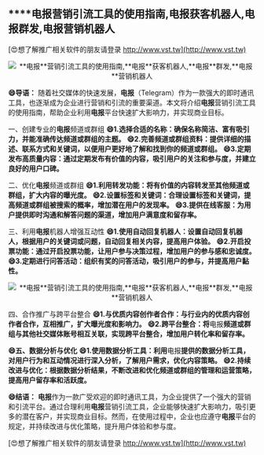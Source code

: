 ## ****电报**营销引流工具的使用指南,**电报**获客机器人,**电报**群发,**电报**营销机器人**

[😍想了解推广相关软件的朋友请登录 http://www.vst.tw](http://www.vst.tw)

 <center><img src="https://vst.tw/MP4/tuiguang/png/7.png" alt="**电报**营销引流工具的使用指南,**电报**获客机器人,**电报**群发,**电报**营销机器人"></center>

**😄导语：**
随着社交媒体的快速发展，**电报**（Telegram）作为一款强大的即时通讯工具，也逐渐成为企业进行营销和引流的重要渠道。本文将介绍**电报**营销引流工具的使用指南，帮助企业利用**电报**平台快速扩大影响力，并实现商业目标。

一、创建专业的**电报**频道或群组
**😄1.选择合适的名称：确保名称简洁、富有吸引力，并能准确传达频道或群组的主题。**
**😄2.完善频道或群组资料：提供详细的描述、联系方式和关键词，以便用户更好地了解和找到你的频道或群组。**
**😄3.定期发布高质量内容：通过定期发布有价值的内容，吸引用户的关注和参与度，并建立良好的用户口碑。**

二、优化**电报**频道或群组
**😄1.利用转发功能：将有价值的内容转发至其他频道或群组，扩大内容的曝光度。**
**😄2.设置标签和关键词：合理设置标签和关键词，提高频道或群组被搜索的概率，增加潜在用户的发现率。**
**😄3.提供在线客服：为用户提供即时沟通和解答问题的渠道，增加用户满意度和留存率。**

三、利用**电报**机器人增强互动性
**😄1.使用自动回复机器人：设置自动回复机器人，根据用户的关键词或问题，自动回复相关内容，提高用户体验。**
**😄2.开启投票功能：通过开启投票功能，让用户参与决策过程，增加用户的参与感和忠诚度。**
**😄3.定期进行问答活动：组织有奖的问答活动，吸引用户的参与，并提高用户黏性。**

 <center><img src="https://vst.tw/MP4/tuiguang/png/8.png" alt="**电报**营销引流工具的使用指南,**电报**获客机器人,**电报**群发,**电报**营销机器人"></center>

四、合作推广与跨平台整合
**😄1.与优质内容创作者合作：与行业内的优质内容创作者合作，互相推广，扩大曝光度和影响力。**
**😄2.跨平台整合：将**电报**频道或群组与其他社交媒体账号相互关联，实现跨平台整合，增加用户转化率和留存率。**

**😄五、数据分析与优化**
**😄1.使用数据分析工具：利用**电报**提供的数据分析工具，对用户行为和互动情况进行深入分析，了解用户需求，优化内容策略。**
**😄2.持续改进与优化：根据数据分析结果，不断改进和优化频道或群组的管理和运营策略，提高用户留存率和活跃度。**

**😄结语：**
**电报**作为一款广受欢迎的即时通讯工具，为企业提供了一个强大的营销和引流平台。通过合理利用**电报**营销引流工具，企业能够快速扩大影响力，吸引更多的潜在客户，并实现商业目标。然而，在使用过程中，企业也应遵守**电报**平台的规定，并持续改进与优化策略，提升用户体验和参与度。

[😍想了解推广相关软件的朋友请登录 http://www.vst.tw](http://www.vst.tw)



